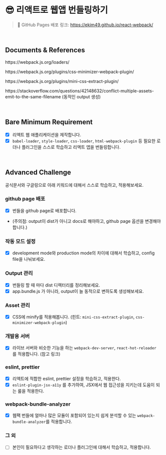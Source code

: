 # 😎 리액트로 웹앱 번들링하기
> 📑 GitHub Pages 배포 링크: https://ekim49.github.io/react-webpack/
<br/>

## Documents & References
<p>https://webpack.js.org/loaders/</p>
<p>https://webpack.js.org/plugins/css-minimizer-webpack-plugin/</p>
<p>https://webpack.js.org/plugins/mini-css-extract-plugin/</p>
<p>https://stackoverflow.com/questions/42148632/conflict-multiple-assets-emit-to-the-same-filename (동적인 output 생성)</p>
<br/>

## Bare Minimum Requirement
* [X] 리액트 웹 애플리케이션을 제작합니다.
* [X] `babel-loader`, `style-loader`, `css-loader`, `html-webpack-plugin` 등 필요한 로더나 플러그인을 스스로 학습하고 리액트 앱을 번들링합니다.
<br/>

## Advanced Challenge
공식문서와 구글링으로 아래 키워드에 대해서 스스로 학습하고, 적용해보세요.

### github page 배포
* [X] 번들을 github page로 배포합니다.
- (주의점: output이 dist가 아니고 docs로 해야하고, github page 옵션을 변경해야 합니다.)

### 작동 모드 설정
* [X] development mode와 production mode의 차이에 대해서 학습하고, config file을 나눠보세요.

### Output 관리
* [X] 번들링 할 때 마다 dist 디렉터리를 정리해보세요.
* [X] app.bundle.js 가 아니라, output이 늘 동적으로 변하도록 생성해보세요.

### Asset 관리
* [X] CSS에 minify를 적용해봅니다. (힌트: `mini-css-extract-plugin`, `css-minimizer-webpack-plugin`)

### 개발용 서버
* [X] 라이브 서버와 비슷한 기능을 하는 `webpack-dev-server`, `react-hot-reloader` 를 적용합니다. (참고 링크)

### eslint, prettier
* [X] 리액트에 적합한 eslint, prettier 설정을 학습하고, 적용한다.
* [X] `eslint-plugin-jsx-a11y` 를 추가하여, JSX에서 웹 접근성을 지키는데 도움이 되는 룰을 적용한다.

### webpack-bundle-analyzer
* [X] 웹팩 번들에 얼마나 많은 모듈이 포함되어 있는지 쉽게 분석할 수 있는 `webpack-bundle-analyzer`를 적용합니다.

### 그 외
* [ ] 본인이 필요하다고 생각하는 로더나 플러그인에 대해서 학습하고, 적용합니다.
